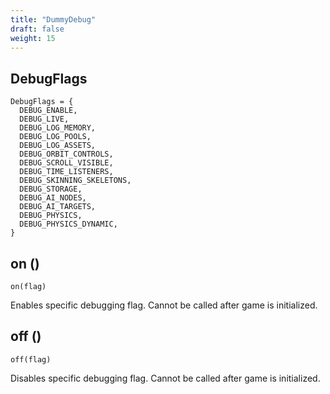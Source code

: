 ```yaml
---
title: "DummyDebug"
draft: false
weight: 15
---
```


## DebugFlags

```
DebugFlags = {
  DEBUG_ENABLE,
  DEBUG_LIVE,
  DEBUG_LOG_MEMORY,
  DEBUG_LOG_POOLS,
  DEBUG_LOG_ASSETS,
  DEBUG_ORBIT_CONTROLS,
  DEBUG_SCROLL_VISIBLE,
  DEBUG_TIME_LISTENERS,
  DEBUG_SKINNING_SKELETONS,
  DEBUG_STORAGE,
  DEBUG_AI_NODES,
  DEBUG_AI_TARGETS,
  DEBUG_PHYSICS,
  DEBUG_PHYSICS_DYNAMIC,
}
```

## on ()

`on(flag)`

Enables specific debugging flag. Cannot be called after game is initialized.

## off ()

`off(flag)`

Disables specific debugging flag. Cannot be called after game is initialized.
